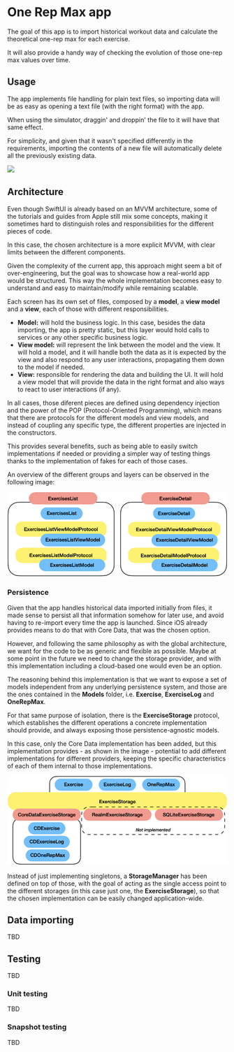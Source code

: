 # One Rep Max app

The goal of this app is to import historical workout data and calculate the theoretical one-rep max for each exercise.

It will also provide a handy way of checking the evolution of those one-rep max values over time.

## Usage

The app implements file handling for plain text files, so importing data will be as easy as opening a text file (with the right format) with the app.

When using the simulator, draggin' and droppin' the file to it will have that same effect.

For simplicity, and given that it wasn't specified differently in the requirements, importing the contents of a new file will automatically delete all the previously existing data.

![](images/drag_n_drop.gif)

## Architecture

Even though SwiftUI is already based on an MVVM architecture, some of the tutorials and guides from Apple still mix some concepts, making it sometimes hard to distinguish roles and responsibilities for the different pieces of code.

In this case, the chosen architecture is a more explicit MVVM, with clear limits between the different components.

Given the complexity of the current app, this approach might seem a bit of over-engineering, but the goal was to showcase how a real-world app would be structured. This way the whole implementation becomes easy to understand and easy to maintain/modify while remaining scalable.

Each screen has its own set of files, composed by a **model**, a **view model** and a **view**, each of those with different responsibilities.

* **Model:** will hold the business logic. In this case, besides the data importing, the app is pretty static, but this layer would hold calls to services or any other specific business logic.
* **View model:** will represent the link between the model and the view. It will hold a model, and it will handle both the data as it is expected by the view and also respond to any user interactions, propagating them down to the model if needed. 
* **View:** responsible for rendering the data and building the UI. It will hold a view model that will provide the data in the right format and also ways to react to user interactions (if any).

In all cases, those diferent pieces are defined using dependency injection and the power of the POP (Protocol-Oriented Programming), which means that there are protocols for the different models and view models, and instead of coupling any specific type, the different properties are injected in the constructors.

This provides several benefits, such as being able to easily switch implementations if needed or providing a simpler way of testing things thanks to the implementation of fakes for each of those cases.

An overview of the different groups and layers can be observed in the following image:

![](images/components.png)

### Persistence

Given that the app handles historical data imported initially from files, it made sense to persist all that information somehow for later use, and avoid having to re-import every time the app is launched. Since iOS already provides means to do that with Core Data, that was the chosen option.

However, and following the same philosophy as with the global architecture, we want for the code to be as generic and flexible as possible. Maybe at some point in the future we need to change the storage provider, and with this implementation including a cloud-based one would even be an option.

The reasoning behind this implementation is that we want to expose a set of models independent from any underlying persistence system, and those are the ones contained in the **Models** folder, i.e. **Exercise**, **ExerciseLog** and **OneRepMax**.

For that same purpose of isolation, there is the **ExerciseStorage** protocol, which establishes the different operations a concrete implementation should provide, and always exposing those persistence-agnostic models.

In this case, only the Core Data implementation has been added, but this implementation provides - as shown in the image - potential to add different implementations for different providers, keeping the specific characteristics of each of them internal to those implementations.

![](images/exercise_storage.png)

Instead of just implementing singletons, a **StorageManager** has been defined on top of those, with the goal of acting as the single access point to the different storages (in this case just one, the **ExerciseStorage**), so that the chosen implementation can be easily changed application-wide.

## Data importing

TBD

## Testing

TBD

### Unit testing

TBD

### Snapshot testing

TBD